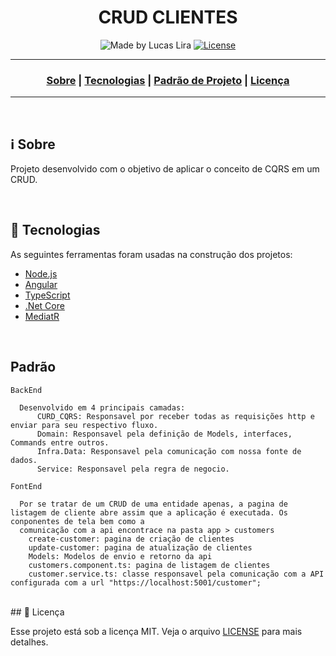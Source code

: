<h1 align="center">CRUD CLIENTES</h1>

<p align="center">
  <img alt="Made by Lucas Lira" src="https://img.shields.io/badge/made%20by-Lucas%20Lira-informational">
  
  <a href="license.md">
  <img alt="License" src="https://img.shields.io/badge/License-MIT-informational">
  </a>
</p>

___

<h3 align="center">
  <a href="#information_source-sobre">Sobre</a> |  
  <a href="#Tecnologias">Tecnologias</a> |
  <a href="#Padrão">Padrão de Projeto</a> |
  <a href="#licença">Licença</a>
</h3>

___

<br>

## :information_source: Sobre

Projeto desenvolvido com o objetivo de aplicar o conceito de CQRS em um CRUD.


<br>

## 🚀 Tecnologias

As seguintes ferramentas foram usadas na construção dos projetos:

- [Node.js](https://nodejs.org/en/)
- [Angular](https://angular.io/)
- [TypeScript](https://www.typescriptlang.org/)
- [.Net Core](https://docs.microsoft.com/pt-br/dotnet/core/introduction)
- [MediatR](https://github.com/jbogard/MediatR)

<br>

## Padrão
    BackEnd
      
      Desenvolvido em 4 principais camadas:
          CURD_CQRS: Responsavel por receber todas as requisições http e enviar para seu respectivo fluxo.
          Domain: Responsavel pela definição de Models, interfaces, Commands entre outros.
          Infra.Data: Responsavel pela comunicação com nossa fonte de dados.
          Service: Responsavel pela regra de negocio.
   
    FontEnd
    
      Por se tratar de um CRUD de uma entidade apenas, a pagina de listagem de cliente abre assim que a aplicação é executada. Os conponentes de tela bem como a 
      comunicação com a api encontrace na pasta app > customers
        create-customer: pagina de criação de clientes
        update-customer: pagina de atualização de clientes
        Models: Modelos de envio e retorno da api
        customers.component.ts: pagina de listagem de clientes
        customer.service.ts: classe responsavel pela comunicação com a API configurada com a url "https://localhost:5001/customer";
      
<br>
## 📄 Licença 

Esse projeto está sob a licença MIT. Veja o arquivo [LICENSE](LICENSE) para mais detalhes.
